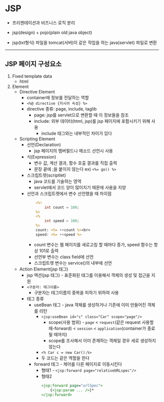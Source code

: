 # JSP
* 프리젠테이션과 비즈니스 로직 분리

* jsp(design) + pojo(plain old java object)

* jsp(txt형식) 파일을 tomcat(서버)이 같은 작업을 하는 java(servlet) 파일로 변환

---

## JSP 페이지 구성요소
1. Fixed template data
    * html
2. Element
    * Directive Element
        * container에 정보를 전달하는 역할
        * `<%@ directive {지시어 속성} %>`
        * directive 종류: page, include, taglib
            * page: jsp를 servlet으로 변환할 때 이 정보들을 참조
            * include: 외부 데이터(html, jsp)를 jsp 페이지에 포함시키기 위해 사용
                * include 태그와는 내부적인 차이가 있다
    * Scripting Element
        * 선언(Declaration)
            * jsp 페이지의 멤버필드나 메소드 선언시 사용
        * 식(Expression)
            * 변수 값, 계산 결과, 함수 호출 결과를 직접 출력
            * 문장 끝에 ;을 붙이지 않는다 ex) `<%= go() %>`
        * 스크립트렛(scriptlet)
            * java 코드를 기술하는 영역
            * servlet에서 코드 양이 많이지기 때문에 사용을 지양
        * 선언과 스크립트렛에서 변수 선언했을 때 차이점
            ```jsp
                <%!
                    int count = 100;
                %>
                <% 
                    int speed = 100;
                %>
                count: <%= ++count %><br>
                speed: <%= ++speed %>
            ```
            * count 변수는 웹 페이지를 새로고침 할 때마다 증가, speed 함수는 항상 101로 출력
            * 선언부 변수는 class field에 선언
            * 스크립트렛 변수는 service()의 내부에 선언
    * Action Element(jsp 태그)
        * jsp 액션(jsp 태그) - 표준화된 태그를 이용해서 객체의 생성 및 접근을 지원
        * `<구분자: 태그이름>`
            * 구분자는 태그이름의 중복을 피하기 위하여 사용
        * 태그 종류
            * useBean 태그 - java 객체를 생성하거나 기존에 이미 만들어진 객체를 리턴
                * `<jsp:useBean id="c" class="Car" scope="page"/>`
                    * scope(사용 범위) - `page` < `request`(같은 request 사용할 때-forward) < `session` < `application`(container가 종료될 때까지)
                    * scope를 조사해서 이미 존재하는 객체일 경우 새로 생성하지 않는다
                * `<% Car c = new Car();%>`
                * 두 코드는 같은 역할을 한다
             * forward 태그 - 제어를 다른 페이지로 이동시킨다
                * 형태1 - `<jsp:forward page="relativeURLspec"/>`
                * 형태2
                    ```jsp
                    <jsp:forward page="urlSpec">
                        {<jsp:param ... />}*
                    </jsp:forward>
                    ```
            